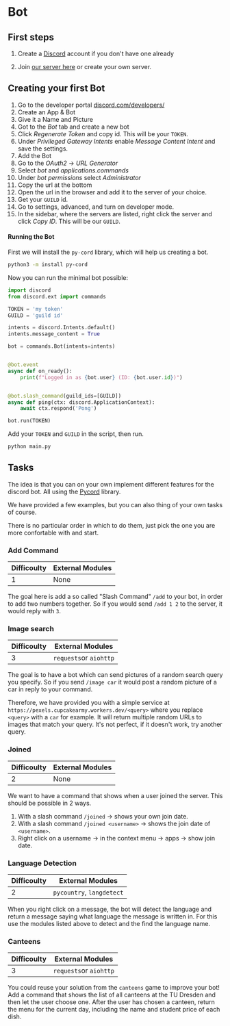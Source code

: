 # Bot

## First steps

1. Create a [Discord](https://discord.com/) account if you don't have one already

2. Join [our server here](https://discord.gg/pKXkZRHn4C) or create your own server.

## Creating your first Bot

1. Go to the developer portal [discord.com/developers/](https://discord.com/developers/)
2. Create an App & Bot
3. Give it a Name and Picture
4. Got to the _Bot_ tab and create a new bot
5. Click _Regenerate Token_ and copy id. This will be your `TOKEN`.
6. Under _Privileged Gateway Intents_ enable _Message Content Intent_ and save the settings.
7. Add the Bot
8. Go to the _OAuth2_ -> _URL Generator_
9. Select _bot_ and _applications.commands_
10. Under _bot permissions_ select _Administrator_
11. Copy the url at the bottom
12. Open the url in the browser and add it to the server of your choice.
13. Get your `GUILD` id.
14. Go to settings, advanced, and turn on developer mode.
15. In the sidebar, where the servers are listed, right click the server and click _Copy ID_. This will be our `GUILD`.

#### Running the Bot

First we will install the `py-cord` library, which will help us creating a bot.

```bash
python3 -m install py-cord
```

Now you can run the minimal bot possible:

```python
import discord
from discord.ext import commands

TOKEN = 'my token'
GUILD = 'guild id'

intents = discord.Intents.default()
intents.message_content = True

bot = commands.Bot(intents=intents)


@bot.event
async def on_ready():
    print(f"Logged in as {bot.user} (ID: {bot.user.id})")


@bot.slash_command(guild_ids=[GUILD])
async def ping(ctx: discord.ApplicationContext):
    await ctx.respond('Pong')

bot.run(TOKEN)
```

Add your `TOKEN` and `GUILD` in the script, then run.

```bash
python main.py
```

## Tasks

The idea is that you can on your own implement different features for the discord bot. All using the [Pycord](https://docs.pycord.dev/en/stable/) library.

We have provided a few examples, but you can also thing of your own tasks of course.

There is no particular order in which to do them, just pick the one you are more confortable with and start.

### Add Command

| Difficoulty | External Modules |
| ----------- | ---------------- |
| 1           | None             |

The goal here is add a so called "Slash Command" `/add` to your bot, in order to add two numbers together. So if you would send `/add 1 2` to the server, it would reply with `3`.

### Image search

| Difficoulty | External Modules |
| ----------- | ---------------- |
| 3           | `requests`or `aiohttp` |

The goal is to have a bot which can send pictures of a random search query you specify. So if you send `/image car` it would post a random picture of a car in reply to your command.

Therefore, we have provided you with a simple service at `https://pexels.cupcakearmy.workers.dev/<query>` where you replace `<query>` with a `car` for example. It will return multiple random URLs to images that match your query. It's not perfect, if it doesn't work, try another query.

### Joined

| Difficoulty | External Modules |
| ----------- | ---------------- |
| 2           | None             |

We want to have a command that shows when a user joined the server. This should be possible in 2 ways.

1. With a slash command `/joined` -> shows your own join date.
2. With a slash command `/joined <username>` -> shows the join date of `<username>`.
3. Right click on a username -> in the context menu -> apps -> show join date.

### Language Detection

| Difficoulty | External Modules          |
| ----------- | ------------------------- |
| 2           | `pycountry`, `langdetect` |

When you right click on a message, the bot will detect the language and return a message saying what language the message is written in. For this use the modules listed above to detect and the find the language name.



### Canteens

| Difficoulty | External Modules          |
| ----------- | ------------------------- |
| 3           | `requests`or `aiohttp` |

You could reuse your solution from the `canteens` game to improve your bot! Add a command that shows the list of all canteens at the TU Dresden and then let the user choose one. After the user has chosen a canteen, return the menu for the current day, including the name and student price of each dish.